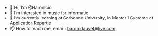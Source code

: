 - 👋 Hi, I’m @Haronicio
- 👀 I’m interested in music for informatic
- 🌱 I’m currently learning at Sorbonne University, in Master 1 Système et Application Répartie
- 📫 How to reach me, email : haron.dauvet@live.com

<!---
Haronicio/Haronicio is a ✨ special ✨ repository because its `README.md` (this file) appears on your GitHub profile.
You can click the Preview link to take a look at your changes.
--->
